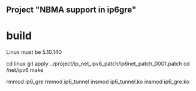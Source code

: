 ## Project "NBMA support in ip6gre"

# build

Linux must be 5.10.140

cd linux
git apply ../project/ip_net_ipv6_patch/ip6net_patch_0001.patch
cd /net/ipv6
make

rmmod ip6_gre
rmmod ip6_tunnel
insmod ip6_tunnel.ko
insmod ip6_gre.ko